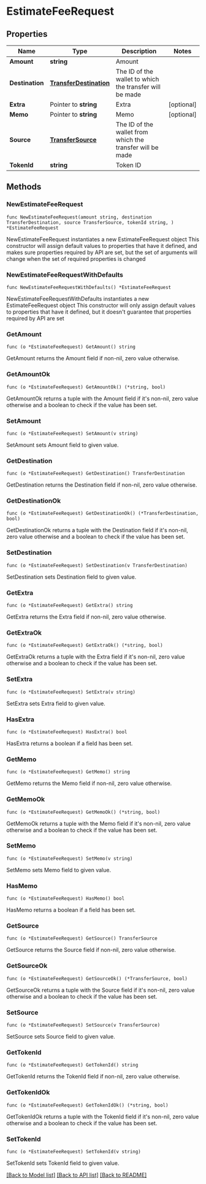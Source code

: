 # EstimateFeeRequest

## Properties

Name | Type | Description | Notes
------------ | ------------- | ------------- | -------------
**Amount** | **string** | Amount | 
**Destination** | [**TransferDestination**](TransferDestination.md) | The ID of the wallet to which the transfer will be made | 
**Extra** | Pointer to **string** | Extra | [optional] 
**Memo** | Pointer to **string** | Memo | [optional] 
**Source** | [**TransferSource**](TransferSource.md) | The ID of the wallet from which the transfer will be made | 
**TokenId** | **string** | Token ID | 

## Methods

### NewEstimateFeeRequest

`func NewEstimateFeeRequest(amount string, destination TransferDestination, source TransferSource, tokenId string, ) *EstimateFeeRequest`

NewEstimateFeeRequest instantiates a new EstimateFeeRequest object
This constructor will assign default values to properties that have it defined,
and makes sure properties required by API are set, but the set of arguments
will change when the set of required properties is changed

### NewEstimateFeeRequestWithDefaults

`func NewEstimateFeeRequestWithDefaults() *EstimateFeeRequest`

NewEstimateFeeRequestWithDefaults instantiates a new EstimateFeeRequest object
This constructor will only assign default values to properties that have it defined,
but it doesn't guarantee that properties required by API are set

### GetAmount

`func (o *EstimateFeeRequest) GetAmount() string`

GetAmount returns the Amount field if non-nil, zero value otherwise.

### GetAmountOk

`func (o *EstimateFeeRequest) GetAmountOk() (*string, bool)`

GetAmountOk returns a tuple with the Amount field if it's non-nil, zero value otherwise
and a boolean to check if the value has been set.

### SetAmount

`func (o *EstimateFeeRequest) SetAmount(v string)`

SetAmount sets Amount field to given value.


### GetDestination

`func (o *EstimateFeeRequest) GetDestination() TransferDestination`

GetDestination returns the Destination field if non-nil, zero value otherwise.

### GetDestinationOk

`func (o *EstimateFeeRequest) GetDestinationOk() (*TransferDestination, bool)`

GetDestinationOk returns a tuple with the Destination field if it's non-nil, zero value otherwise
and a boolean to check if the value has been set.

### SetDestination

`func (o *EstimateFeeRequest) SetDestination(v TransferDestination)`

SetDestination sets Destination field to given value.


### GetExtra

`func (o *EstimateFeeRequest) GetExtra() string`

GetExtra returns the Extra field if non-nil, zero value otherwise.

### GetExtraOk

`func (o *EstimateFeeRequest) GetExtraOk() (*string, bool)`

GetExtraOk returns a tuple with the Extra field if it's non-nil, zero value otherwise
and a boolean to check if the value has been set.

### SetExtra

`func (o *EstimateFeeRequest) SetExtra(v string)`

SetExtra sets Extra field to given value.

### HasExtra

`func (o *EstimateFeeRequest) HasExtra() bool`

HasExtra returns a boolean if a field has been set.

### GetMemo

`func (o *EstimateFeeRequest) GetMemo() string`

GetMemo returns the Memo field if non-nil, zero value otherwise.

### GetMemoOk

`func (o *EstimateFeeRequest) GetMemoOk() (*string, bool)`

GetMemoOk returns a tuple with the Memo field if it's non-nil, zero value otherwise
and a boolean to check if the value has been set.

### SetMemo

`func (o *EstimateFeeRequest) SetMemo(v string)`

SetMemo sets Memo field to given value.

### HasMemo

`func (o *EstimateFeeRequest) HasMemo() bool`

HasMemo returns a boolean if a field has been set.

### GetSource

`func (o *EstimateFeeRequest) GetSource() TransferSource`

GetSource returns the Source field if non-nil, zero value otherwise.

### GetSourceOk

`func (o *EstimateFeeRequest) GetSourceOk() (*TransferSource, bool)`

GetSourceOk returns a tuple with the Source field if it's non-nil, zero value otherwise
and a boolean to check if the value has been set.

### SetSource

`func (o *EstimateFeeRequest) SetSource(v TransferSource)`

SetSource sets Source field to given value.


### GetTokenId

`func (o *EstimateFeeRequest) GetTokenId() string`

GetTokenId returns the TokenId field if non-nil, zero value otherwise.

### GetTokenIdOk

`func (o *EstimateFeeRequest) GetTokenIdOk() (*string, bool)`

GetTokenIdOk returns a tuple with the TokenId field if it's non-nil, zero value otherwise
and a boolean to check if the value has been set.

### SetTokenId

`func (o *EstimateFeeRequest) SetTokenId(v string)`

SetTokenId sets TokenId field to given value.



[[Back to Model list]](../README.md#documentation-for-models) [[Back to API list]](../README.md#documentation-for-api-endpoints) [[Back to README]](../README.md)


